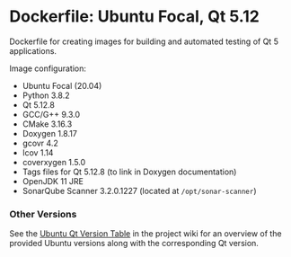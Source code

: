 # Dockerfile: Ubuntu Focal, Qt 5.12

Dockerfile for creating images for building and automated testing of Qt 5 applications.

Image configuration:
- Ubuntu Focal (20.04)
- Python 3.8.2
- Qt 5.12.8
- GCC/G++ 9.3.0
- CMake 3.16.3
- Doxygen 1.8.17
- gcovr 4.2
- lcov 1.14
- coverxygen 1.5.0
- Tags files for Qt 5.12.8 (to link in Doxygen documentation)
- OpenJDK 11 JRE
- SonarQube Scanner 3.2.0.1227 (located at `/opt/sonar-scanner`)


### Other Versions ###
See the [Ubuntu Qt Version Table](https://github.com/j-ulrich/docker_qt/wiki/Ubuntu-Qt-Version-Table) in the project
wiki for an overview of the provided Ubuntu versions along with the corresponding Qt version.